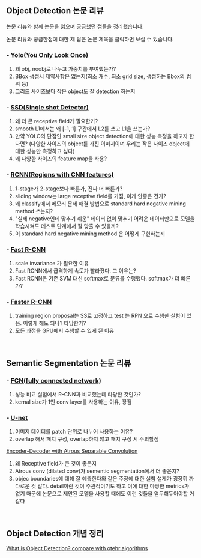 
## Object Detection 논문 리뷰

논문 리뷰와 함께 논문을 읽으며 궁금했던 점들을 정리했습니다.</br>

논문 리뷰와 궁금한점에 대한 제 답은 논문 제목을 클릭하면 보실 수 있습니다.

### - [Yolo(You Only Look Once)](https://blog.naver.com/nybi123/222803345378) </br>
1. 왜 obj, noobj로 나누고 가중치를 부여했는가?
2.  BBox 생성시 제약사항은 없는지(최소 개수, 최소 grid size, 생성하는 Bbox의 범위 등)
3. 그리드 사이즈보다 작은 object도 잘 detection 하는지

### - [SSD(Single shot Detector)](https://blog.naver.com/nybi123)</br>
1. 왜 더 큰 receptive field가 필요한가?
2. smooth L1에서는 왜 [-1, 1] 구간에서 L2를 쓰고 L1을 쓰는가?
3. 만약 YOLO의 단점인 small size object detection에 대한 성능 측정을 하고자 한다면? (다양한 사이즈의 object를 가진 이미지이며 우리는 작은 사이즈 object에 대한 성능만 측정하고 싶다)
4. 왜 다양한 사이즈의 feature map을 사용?

### - [RCNN(Regions with CNN features)](https://blog.naver.com/nybi123/222816888626)</br>
1. 1-stage가 2-stage보다 빠른가, 진짜 더 빠른가?
2. sliding window는 large receptive field를 가짐, 이게 안좋은 건가?
3. 왜 classify에서 메모리 문제 해결 방법으로  standard hard negative mining method 쓰는지?
4. "실제 negative인데 맞추기 쉬운" 데이터 없이 맞추기 어려운 데이터만으로 모델을 학습시켜도 테스트 단계에서 잘 맞출 수 있을까?
5. 이 standard hard negative mining method 은 어떻게 구현하는지

### - [Fast R-CNN](https://blog.naver.com/nybi123/222824240300)</br>
1. scale invariance 가 필요한 이유
2. Fast RCNN에서 급격하게 속도가 빨라졌다. 그 이유는?
3. Fast RCNN은 기존 SVM 대신 softmax로 분류를 수행했다. softmax가 더 빠른가?


### - [Faster R-CNN](https://blog.naver.com/nybi123/222829407704)</br> 
1. training region proposal는 SS로 고정하고 test 는 RPN 으로 수행한 실험이 있음. 이렇게 해도 돠나? 타당한가?
2. 모든 과정을 GPU에서 수행할 수 있게 된 이유

</br>

## Semantic Segmentation 논문 리뷰

### - [FCN(fully connected network)](https://blog.naver.com/nybi123/222839521365)
1. 성능 비교 실험에서 R-CNN과 비교했는데 타당한 것인가?
2. kernal size가 1인 conv layer를 사용하는 이유, 장점

### - [U-net](https://blog.naver.com/nybi123/222845787585)
1. 이미지 데이터를 patch 단위로 나누어 사용하는 이유?
2. overlap 해서 패치 구성, overlap하지 않고 패치 구성 시 주의할점

[Encoder-Decoder  with  Atrous  Separable Convolution](https://blog.naver.com/nybi123/222851553250)
1. 왜 Receptive field가 큰 것이 좋은지
2. Atrous conv (dilated conv)가 sementic segmentation에서 더 좋은지?
3. objec boundaries에 대해 잘 예측한다와 같은 주장에 대한 실험 설계가 굉장히 까다로운 것 같다. detail이란 것이 주관적이기도 하고 이에 대한 마땅한 metrics가 없기 때문에 논문으로 제안된 모델을 사용할 때에도 이런 것들을 염두해두어야할 거 같다
</br>

## Object Detection 개념 정리
[What is Object Detection? compare with otehr algorithms](https://blog.naver.com/nybi123/222803349891)


